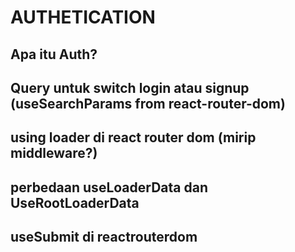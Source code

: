 # AUTHETICATION

## Apa itu Auth?

## Query untuk switch login atau signup (useSearchParams from react-router-dom)

## using loader di react router dom (mirip middleware?)

## perbedaan useLoaderData dan UseRootLoaderData

## useSubmit di reactrouterdom
